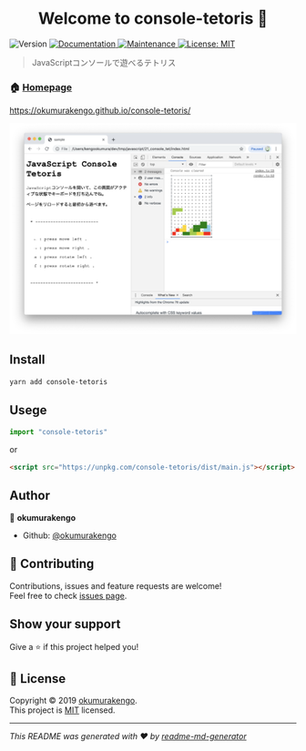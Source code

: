 <h1 align="center">Welcome to console-tetoris 👋</h1>
<p>
  <img alt="Version" src="https://img.shields.io/badge/version-1.0.0-blue.svg?cacheSeconds=2592000" />
  <a href="https://github.com/okumurakengo/console-tetoris#readme">
    <img alt="Documentation" src="https://img.shields.io/badge/documentation-yes-brightgreen.svg" target="_blank" />
  </a>
  <a href="https://github.com/okumurakengo/console-tetoris/graphs/commit-activity">
    <img alt="Maintenance" src="https://img.shields.io/badge/Maintained%3F-yes-green.svg" target="_blank" />
  </a>
  <a href="https://github.com/okumurakengo/console-tetoris/blob/master/LICENSE">
    <img alt="License: MIT" src="https://img.shields.io/badge/License-MIT-yellow.svg" target="_blank" />
  </a>
</p>

> JavaScriptコンソールで遊べるテトリス

### 🏠 [Homepage](https://okumurakengo.github.io/console-tetoris/)

https://okumurakengo.github.io/console-tetoris/

![JavaScriptコンソールで遊べるテトリス](image.png)

## Install

```sh
yarn add console-tetoris
```

## Usege

```js
import "console-tetoris"
```

or


```html
<script src="https://unpkg.com/console-tetoris/dist/main.js"></script>
```

## Author

👤 **okumurakengo**

* Github: [@okumurakengo](https://github.com/okumurakengo)

## 🤝 Contributing

Contributions, issues and feature requests are welcome!<br />Feel free to check [issues page](https://github.com/okumurakengo/console-tetoris).

## Show your support

Give a ⭐️ if this project helped you!

## 📝 License

Copyright © 2019 [okumurakengo](https://github.com/okumurakengo).<br />
This project is [MIT](https://github.com/okumurakengo/console-tetoris/blob/master/LICENSE) licensed.

***
_This README was generated with ❤️ by [readme-md-generator](https://github.com/kefranabg/readme-md-generator)_
